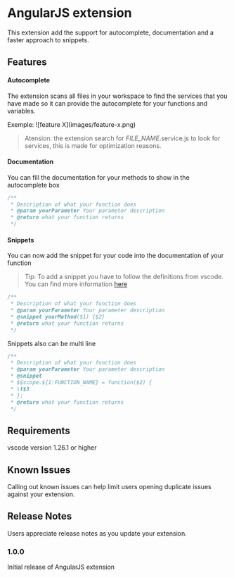 # AngularJS extension

This extension add the support for autocomplete, documentation and a faster approach to snippets.

## Features

#### Autocomplete
The extension scans all files in your workspace to find the services that you have made so it can provide the autocomplete for your functions and variables.

Exemple:
\!\[feature X\]\(images/feature-x.png\)

> Atension: the extension search for *FILE_NAME*.service.js to look for services, this is made for optimization reasons.

#### Documentation
You can fill the documentation for your methods to show in the autocomplete box
```javascript
/**
 * Description of what your function does
 * @param yourParameter Your parameter description
 * @return what your function returns
 */
```

#### Snippets
You can now add the snippet for your code into the documentation of your function
> Tip: To add a snippet you have to follow the definitions from vscode. You can find more information [here](https://code.visualstudio.com/docs/editor/userdefinedsnippets)
```javascript
/**
 * Description of what your function does
 * @param yourParameter Your parameter description
 * @snippet yourMethod($1) {$2}
 * @return what your function returns
 */
```

Snippets also can be multi line
```javascript
/**
 * Description of what your function does
 * @param yourParameter Your parameter description
 * @snippet
 * $$scope.${1:FUNCTION_NAME} = function($2) {
 * \t$3
 * };
 * @return what your function returns
 */
```

## Requirements

vscode version 1.26.1 or higher

## Known Issues

Calling out known issues can help limit users opening duplicate issues against your extension.

## Release Notes

Users appreciate release notes as you update your extension.

### 1.0.0

Initial release of AngularJS extension